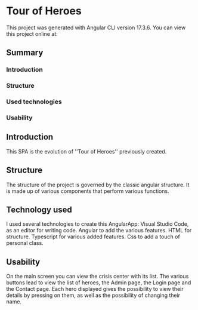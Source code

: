 # Tour of Heroes

This project was generated with Angular CLI version 17.3.6.
You can view this project online at: 


## Summary
### Introduction
### Structure
### Used technologies
### Usability


## Introduction

This SPA is the evolution of ''Tour of Heroes'' previously created.


## Structure

The structure of the project is governed by the classic angular structure.
It is made up of various components that perform various functions.


## Technology used

I used several technologies to create this AngularApp:
Visual Studio Code, as an editor for writing code.
Angular to add the various features.
HTML for structure.
Typescript for various added features.
Css to add a touch of personal class.


## Usability

On the main screen you can view the crisis center with its list.
The various buttons lead to view the list of heroes, the Admin page, the Login page and the Contact page.
Each hero displayed gives the possibility to view their details by pressing on them, as well as the possibility of changing their name.
